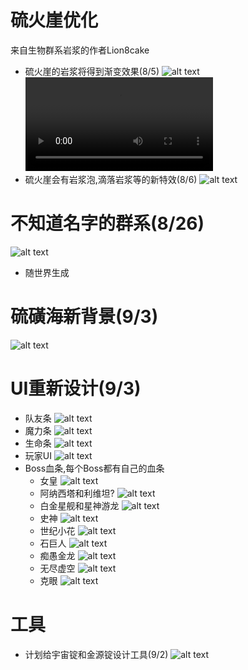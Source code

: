 
# 硫火崖优化
来自生物群系岩浆的作者Lion8cake
- 硫火崖的岩浆将得到渐变效果(8/5)
  ![alt text](image_cragsLava.png)<video controls src="CragsLava.mp4" title="Title"></video>
- 硫火崖会有岩浆泡,滴落岩浆等的新特效(8/6)
  ![alt text](./CragsLavaEffects.gif)

# 不知道名字的群系(8/26)
![alt text](image_pinkBiome.png)
- 随世界生成

# 硫磺海新背景(9/3)
![alt text](image_sulfurSeaBackground.png)

# UI重新设计(9/3)
- 队友条
  ![alt text](image_teammateBar.png)
- 魔力条
  ![alt text](image_manaBar.png)
- 生命条
  ![alt text](image_healthBar.png)
- 玩家UI
  ![alt text](image_playerUI.png)
- Boss血条,每个Boss都有自己的血条
  + 女皇
    ![alt text](image_empressBar.png)
  + 阿纳西塔和利维坦?
    ![alt text](image_anahitaBar.png)
  + 白金星舰和星神游龙
    ![alt text](image_astralBar.png)
  + 史神
    ![alt text](image_slimeGodBar.png)
  + 世纪小花
    ![alt text](image_planteraBar.png)
  + 石巨人
    ![alt text](image_golemBar.png)
  + 痴愚金龙
    ![alt text](image_dragonFollyBar.png)
  + 无尽虚空
    ![alt text](image_ceaselessVoidBar.png)
  + 克眼
    ![alt text](image_EoCBar.png)

# 工具
- 计划给宇宙锭和金源锭设计工具(9/2)
  ![alt text](text_tools.png)